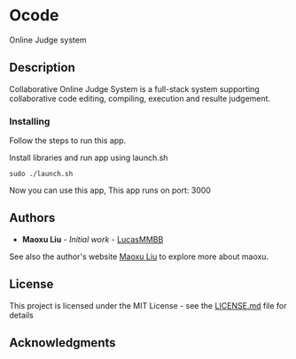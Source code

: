 # Ocode
Online Judge system

## Description

Collaborative Online Judge System is a full-stack system supporting collaborative code editing, compiling, execution and resulte judgement.

### Installing

Follow the steps to run this app.

Install libraries and run app using launch.sh

```
sudo ./launch.sh 
```

Now you can use this app,
This app runs on port: 3000

## Authors

* **Maoxu Liu** - *Initial work* - [LucasMMBB](https://github.com/LucasMMBB)

See also the author's website [Maoxu Liu](http://welcometolucs.com) to explore more about maoxu.

## License

This project is licensed under the MIT License - see the [LICENSE.md](LICENSE.md) file for details

## Acknowledgments
